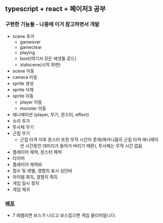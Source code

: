## typescript + react + 페이저3 공부

### 구현한 기능들 - 나중에 이거 참고하면서 개발
- scene 추가
    - gameover
    - gameclear
    - playing
    - boot(여기서 모든 에셋들 로드)
    - statscene(시작 화면)
- scene 이동
- camera 이동
- sprite 생성
- sprite 삭제
- sprite 이동
    - player 이동
    - monster 이동
- 애니메이션 (player, 무기, 몬스터, effect)
- 소리 추가
- 투사체 무기
- 근접 무기
    - 근접 타격 이후 몬스터 또한 무적 시간이 존재(매커니즘이 근접 타격 애니메이션 시간동안 데미지가 들어가 버리기 때문), 투사체는 무적 시간 없음
- 플레이어 체력, 몬스터 체력
- 타이머
- 플레이어 체력바
- 점수 및 레벨, 경험치 표시 상단바
- 아이템 획득, 경험치 획득
- 게임 일시 정지
- 게임 재귀

### [배포](https://64d5f35454f36840b8ce54c1--chic-lollipop-496dd1.netlify.app/)
- 7 레벨되면 보스가 나오고 보스잡으면 게임 클리어됩니다.